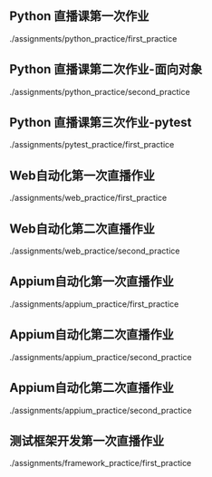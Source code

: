 ## Python 直播课第一次作业

./assignments/python_practice/first_practice

## Python 直播课第二次作业-面向对象

./assignments/python_practice/second_practice

## Python 直播课第三次作业-pytest

./assignments/pytest_practice/first_practice

## Web自动化第一次直播作业

./assignments/web_practice/first_practice

## Web自动化第二次直播作业

./assignments/web_practice/second_practice

## Appium自动化第一次直播作业

./assignments/appium_practice/first_practice

## Appium自动化第二次直播作业

./assignments/appium_practice/second_practice

## Appium自动化第二次直播作业

./assignments/appium_practice/second_practice

## 测试框架开发第一次直播作业

./assignments/framework_practice/first_practice